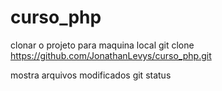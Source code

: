 # curso_php

clonar o projeto para maquina local
git clone https://github.com/JonathanLevys/curso_php.git

mostra arquivos modificados
git status